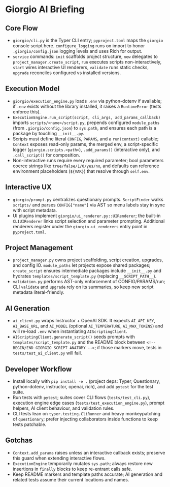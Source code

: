 # Giorgio AI Briefing
## Core Flow
- `giorgio/cli.py` is the Typer CLI entry; `pyproject.toml` maps the `giorgio` console script here. `configure_logging` runs on import to honor `.giorgio/config.json` logging levels and uses Rich for output.
- `service` commands: `init` scaffolds project structure, `new` delegates to `project_manager.create_script`, `run` executes scripts non-interactively, `start` wires interactive UI renderers, `validate` runs static checks, `upgrade` reconciles configured vs installed versions.

## Execution Model
- `giorgio/execution_engine.py` loads `.env` via python-dotenv if available; if `.env` exists without the library installed, it raises a `RuntimeError` (tests enforce this).
- `ExecutionEngine.run_script(script, cli_args, add_params_callback)` imports `scripts/<name>/script.py`, prepends configured `module_paths` (from `.giorgio/config.json`) to `sys.path`, and ensures each path is a package by touching `__init__.py`.
- Scripts must define literal `CONFIG`, `PARAMS`, and a `run(context)` callable; `Context` exposes read-only params, the merged env, a script-specific logger (`giorgio.scripts.<path>`), `.add_params()` (interactive only), and `.call_script()` for composition.
- Non-interactive runs require every required parameter; bool parameters coerce strings like `true/false/1/0/yes/no`, and defaults can reference environment placeholders (`${VAR}`) that resolve through `self.env`.

## Interactive UX
- `giorgio/prompt.py` centralizes questionary prompts. `ScriptFinder` walks `scripts/` and parses `CONFIG["name"]` via AST so menu labels stay in sync with script metadata.
- UI plugins implement `giorgio/ui_renderer.py::UIRenderer`; the built-in `CLIUIRenderer` links script selection and parameter prompting. Additional renderers register under the `giorgio.ui_renderers` entry point in `pyproject.toml`.

## Project Management
- `project_manager.py` owns project scaffolding, script creation, upgrades, and config IO. `module_paths` let projects expose shared packages; `create_script` ensures intermediate packages include `__init__.py` and hydrates `templates/script_template.py` (replacing `__SCRIPT_PATH__`).
- `validation.py` performs AST-only enforcement of CONFIG/PARAMS/run; CLI `validate` and `upgrade` rely on its summaries, so keep new script metadata literal-friendly.

## AI Generation
- `ai_client.py` wraps Instructor + OpenAI SDK. It expects `AI_API_KEY`, `AI_BASE_URL`, and `AI_MODEL` (optional `AI_TEMPERATURE`, `AI_MAX_TOKENS`) and will re-load `.env` when instantiating `AIScriptingClient`.
- `AIScriptingClient.generate_script()` seeds prompts with `templates/script_template.py` and the README block between `<!-- BEGIN/END GIORGIO_SCRIPT_ANATOMY -->`; if those markers move, tests in `tests/test_ai_client.py` will fail.

## Developer Workflow
- Install locally with `pip install -e .` (project deps: Typer, Questionary, python-dotenv, instructor, openai, rich), and add `pytest` for the test suite.
- Run tests with `pytest`; suites cover CLI flows (`tests/test_cli.py`), execution engine edge cases (`tests/test_execution_engine.py`), prompt helpers, AI client behaviour, and validation rules.
- CLI tests lean on `typer.testing.CliRunner` and heavy monkeypatching of `questionary`; prefer injecting collaborators inside functions to keep tests patchable.

## Gotchas
- `Context.add_params` raises unless an interactive callback exists; preserve this guard when extending interactive flows.
- `ExecutionEngine` temporarily mutates `sys.path`; always restore new insertions in `finally` blocks to keep re-entrant calls safe.
- Keep README markers and template paths accurate; AI generation and related tests assume their current locations and names.
